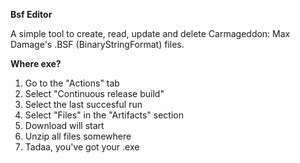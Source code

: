 **Bsf Editor**

A simple tool to create, read, update and delete Carmageddon: Max Damage's .BSF (BinaryStringFormat) files.

**Where exe?**
1. Go to the "Actions" tab
2. Select "Continuous release build"
3. Select the last succesful run
4. Select "Files" in the "Artifacts" section
5. Download will start
6. Unzip all files somewhere
7. Tadaa, you've got your .exe
